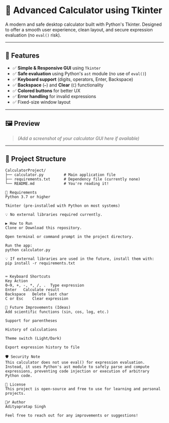 # 🧮 Advanced Calculator using Tkinter

A modern and safe desktop calculator built with Python's Tkinter. Designed to offer a smooth user experience, clean layout, and secure expression evaluation (no `eval()` risk).

---

## 🚀 Features

- ✅ **Simple & Responsive GUI** using `Tkinter`
- ✅ **Safe evaluation** using Python's `ast` module (no use of `eval()`)
- ✅ **Keyboard support** (digits, operators, Enter, Backspace)
- ✅ **Backspace** (`←`) and **Clear** (`C`) functionality
- ✅ **Colored buttons** for better UX
- ✅ **Error handling** for invalid expressions
- ✅ Fixed-size window layout

---

## 🖼️ Preview

> *(Add a screenshot of your calculator GUI here if available)*

---

## 📁 Project Structure

```plaintext
CalculatorProject/
├── calculator.py         # Main application file
├── requirements.txt      # Dependency file (currently none)
└── README.md             # You're reading it!

🔧 Requirements
Python 3.7 or higher

Tkinter (pre-installed with Python on most systems)

💡 No external libraries required currently.

▶️ How to Run
Clone or Download this repository.

Open terminal or command prompt in the project directory.

Run the app:
python calculator.py

💡 If external libraries are used in the future, install them with:
pip install -r requirements.txt


⌨️ Keyboard Shortcuts
Key	Action
0–9, +, -, *, /, .	Type expression
Enter	Calculate result
Backspace	Delete last char
C or Esc	Clear expression

📌 Future Improvements (Ideas)
Add scientific functions (sin, cos, log, etc.)

Support for parentheses

History of calculations

Theme switch (Light/Dark)

Export expression history to file

🛡️ Security Note
This calculator does not use eval() for expression evaluation. Instead, it uses Python's ast module to safely parse and compute expressions, preventing code injection or execution of arbitrary Python code.

📄 License
This project is open-source and free to use for learning and personal projects.

🙋‍♂️ Author
Adityapratap Singh

Feel free to reach out for any improvements or suggestions!